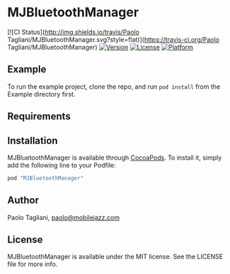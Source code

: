 # MJBluetoothManager

[![CI Status](http://img.shields.io/travis/Paolo Tagliani/MJBluetoothManager.svg?style=flat)](https://travis-ci.org/Paolo Tagliani/MJBluetoothManager)
[![Version](https://img.shields.io/cocoapods/v/MJBluetoothManager.svg?style=flat)](http://cocoapods.org/pods/MJBluetoothManager)
[![License](https://img.shields.io/cocoapods/l/MJBluetoothManager.svg?style=flat)](http://cocoapods.org/pods/MJBluetoothManager)
[![Platform](https://img.shields.io/cocoapods/p/MJBluetoothManager.svg?style=flat)](http://cocoapods.org/pods/MJBluetoothManager)

## Example

To run the example project, clone the repo, and run `pod install` from the Example directory first.

## Requirements

## Installation

MJBluetoothManager is available through [CocoaPods](http://cocoapods.org). To install
it, simply add the following line to your Podfile:

```ruby
pod "MJBluetoothManager"
```

## Author

Paolo Tagliani, paolo@mobilejazz.com

## License

MJBluetoothManager is available under the MIT license. See the LICENSE file for more info.
